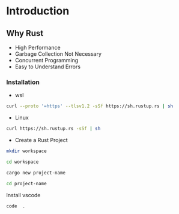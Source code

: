 # Introduction

## Why Rust 
- High Performance 
- Garbage Collection Not Necessary 
- Concurrent Programming 
- Easy to Understand Errors 

### Installation 

- wsl 

```bash 
curl --proto '=https' --tlsv1.2 -sSf https://sh.rustup.rs | sh
```

- Linux 

```bash
curl https://sh.rustup.rs -sSf | sh
```

- Create a Rust Project 

```bash
mkdir workspace

cd workspace

cargo new project-name

cd project-name 
```
Install vscode 

```bash
code  .
```